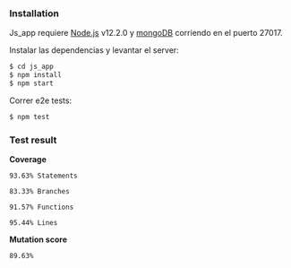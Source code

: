 ### Installation

Js_app requiere [Node.js](https://nodejs.org/) v12.2.0 y [mongoDB](https://www.mongodb.com/es) corriendo en el puerto 27017.

Instalar las dependencias y levantar el server:

```sh
$ cd js_app
$ npm install
$ npm start
```

Correr e2e tests:

```sh
$ npm test
```

### Test result
**Coverage**

	93.63% Statements

	83.33% Branches

	91.57% Functions

	95.44% Lines

**Mutation score**

	89.63%
